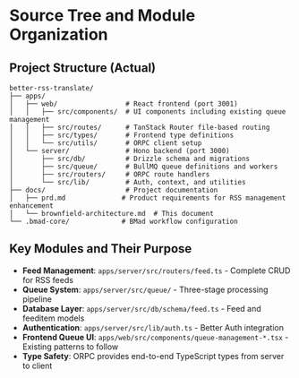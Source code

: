 # Source Tree and Module Organization

## Project Structure (Actual)

```text
better-rss-translate/
├── apps/
│   ├── web/                 # React frontend (port 3001)
│   │   ├── src/components/  # UI components including existing queue management
│   │   ├── src/routes/      # TanStack Router file-based routing
│   │   ├── src/types/       # Frontend type definitions
│   │   └── src/utils/       # ORPC client setup
│   └── server/              # Hono backend (port 3000)
│       ├── src/db/          # Drizzle schema and migrations
│       ├── src/queue/       # BullMQ queue definitions and workers
│       ├── src/routers/     # ORPC route handlers
│       └── src/lib/         # Auth, context, and utilities
├── docs/                    # Project documentation
│   ├── prd.md              # Product requirements for RSS management enhancement
│   └── brownfield-architecture.md  # This document
└── .bmad-core/             # BMad workflow configuration
```

## Key Modules and Their Purpose

- **Feed Management**: `apps/server/src/routers/feed.ts` - Complete CRUD for RSS feeds
- **Queue System**: `apps/server/src/queue/` - Three-stage processing pipeline
- **Database Layer**: `apps/server/src/db/schema/feed.ts` - Feed and feeditem models
- **Authentication**: `apps/server/src/lib/auth.ts` - Better Auth integration
- **Frontend Queue UI**: `apps/web/src/components/queue-management-*.tsx` - Existing patterns to follow
- **Type Safety**: ORPC provides end-to-end TypeScript types from server to client
